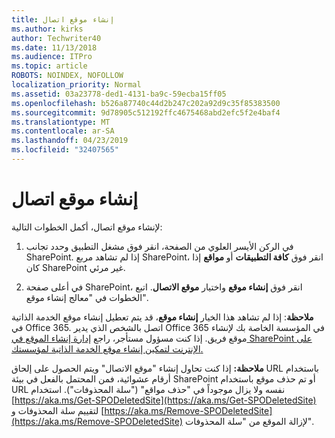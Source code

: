 ```yaml
---
title: إنشاء موقع اتصال
ms.author: kirks
author: Techwriter40
ms.date: 11/13/2018
ms.audience: ITPro
ms.topic: article
ROBOTS: NOINDEX, NOFOLLOW
localization_priority: Normal
ms.assetid: 03a23778-ded1-4131-ba9c-59ecba15ff05
ms.openlocfilehash: b526a87740c44d2b247c202a92d9c35f85383500
ms.sourcegitcommit: 9d78905c512192ffc4675468abd2efc5f2e4baf4
ms.translationtype: MT
ms.contentlocale: ar-SA
ms.lasthandoff: 04/23/2019
ms.locfileid: "32407565"
---
```

# <a name="create-a-communication-site"></a>إنشاء موقع اتصال

لإنشاء موقع اتصال، أكمل الخطوات التالية: 
  
1. في الركن الأيسر العلوي من الصفحة، انقر فوق مشغل التطبيق وحدد تجانب SharePoint. إذا لم تشاهد مربع SharePoint، انقر فوق **كافة التطبيقات** أو **مواقع** إذا كان SharePoint غير مرئي. 
    
2. في أعلى صفحة SharePoint، انقر فوق **إنشاء موقع** واختيار **موقع الاتصال**. اتبع الخطوات في "معالج إنشاء موقع". 
    
 **ملاحظة**: إذا لم تشاهد هذا الخيار **إنشاء موقع**، قد يتم تعطيل إنشاء موقع الخدمة الذاتية في Office 365. اتصل بالشخص الذي يدير Office 365 في المؤسسة الخاصة بك لإنشاء موقع فريق. إذا كنت مسؤول مستأجر، راجع [إدارة إنشاء الموقع في SharePoint على الإنترنت لتمكين إنشاء موقع الخدمة الذاتية لمؤسستك.](https://go.microsoft.com/fwlink/?linkid=2018780)
  
 **ملاحظة:** إذا كنت تحاول إنشاء "موقع الاتصال" ويتم الحصول على إلحاق URL باستخدام أرقام عشوائية، فمن المحتمل بالفعل في بيئة SharePoint أو تم حذف موقع باستخدام URL نفسه ولا يزال موجوداً في "حذف مواقع" ("سلة المحذوفات"). استخدام [https://aka.ms/Get-SPODeletedSite](https://aka.ms/Get-SPODeletedSite) لتقييم سلة المحذوفات و [https://aka.ms/Remove-SPODeletedSite](https://aka.ms/Remove-SPODeletedSite) لإزالة الموقع من "سلة المحذوفات". 
  

